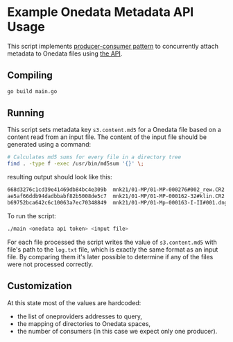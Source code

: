 # Example Onedata Metadata API Usage

This script implements [producer-consumer pattern](https://betterprogramming.pub/hands-on-go-concurrency-the-producer-consumer-pattern-c42aab4e3bd2) to concurrently attach metadata to Onedata files using [the API](https://onedata.org/#/home/api/stable/oneprovider?anchor=tag/Custom-File-Metadata).

## Compiling

```bash
go build main.go
```

## Running

This script sets metadata key `s3.content.md5` for a Onedata file based on a content read from an input file. The content of the input file should be generated using a command:

```bash
# Calculates md5 sums for every file in a directory tree
find . -type f -exec /usr/bin/md5sum '{}' \;
```

resulting output should look like this:

```txt
668d3276c1cd39e41469db84bc4e309b  mnk21/01-MP/01-MP-000276#002_rew.CR2
ae5af66ddb94dadbbabf82b5008de5c7  mnk21/01-MP/01-MP-000162-32#klin.CR2
b69752bca642c6c10063a7ec70348849  mnk21/01-MP/01-Mp-000163-I-II#001.dng
```

To run the script:

```bash
./main <onedata api token> <input file>
```

For each file processed the script writes the value of `s3.content.md5` with file's path to the `log.txt` file, which is exactly the same format as an input file. By comparing them it's later possible to determine if any of the files were not processed correctly.

## Customization

At this state most of the values are hardcoded:

- the list of oneproviders addresses to query,
- the mapping of directories to Onedata spaces,
- the number of consumers (in this case we expect only one producer).
